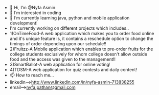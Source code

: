 - 👋 Hi, I’m @Nyfa Asmin
- 👀 I’m interested in coding
- 🌱 I’m currently learning java, python and mobile application development!
- I'm currently working on different projects which includes..
- 1)OnTimeFood-A web application which makes you to order food online and it's unique feature is, it contains a reschedule option to change the timings of order depending upon our schedule!!
- 2)Fruitzz-A Mobile application which enables to pre-order fruits for the college students exclusively for whom college doesn't allow outside food and the access was given to the management!!
- 3)SmartBallot-A web application for online voting!
- 4)TDSM-A web application for quiz contests and daily content!
- 📫 How to reach me...
- linkedin-->http://www.linkedin.com/in/nyfa-asmin-713838255
- email-->nyfa.pathan@gmail.com

<!---
Nyfaasmin/Nyfaasmin is a ✨ special ✨ repository because its `README.md` (this file) appears on your GitHub profile.
You can click the Preview link to take a look at your changes.
--->
